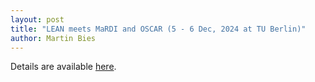 ```yaml
---
layout: post
title: "LEAN meets MaRDI and OSCAR (5 - 6 Dec, 2024 at TU Berlin)"
author: Martin Bies
---
```


Details are available [here](https://polymake.org/doku.php/workshops/lean_workshop1224).
